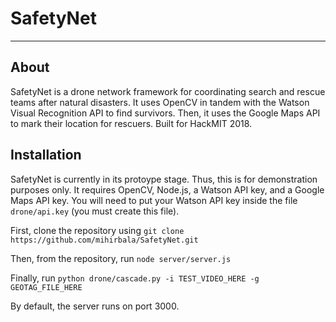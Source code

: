 # SafetyNet
---
## About
SafetyNet is a drone network framework for coordinating search and rescue teams after natural disasters.  It uses OpenCV in tandem with the Watson Visual Recognition API to find survivors.  Then, it uses the Google Maps API to mark their location for rescuers.  Built for HackMIT 2018.

## Installation
SafetyNet is currently in its protoype stage.  Thus, this is for demonstration purposes only.  It requires OpenCV, Node.js, a Watson API key, and a Google Maps API key.  You will need to put your Watson API key inside the file `drone/api.key` (you must create this file).

First, clone the repository using `git clone https://github.com/mihirbala/SafetyNet.git`

Then, from the repository, run `node server/server.js`

Finally, run `python drone/cascade.py -i TEST_VIDEO_HERE -g GEOTAG_FILE_HERE`

By default, the server runs on port 3000.
